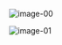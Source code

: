 



![image-00](https://docs.microsoft.com/en-us/dotnet/csharp/programming-guide/concepts/async/media/synchronous-breakfast.png)


![image-01](https://docs.microsoft.com/en-us/dotnet/csharp/programming-guide/concepts/async/media/asynchronous-breakfast.png)